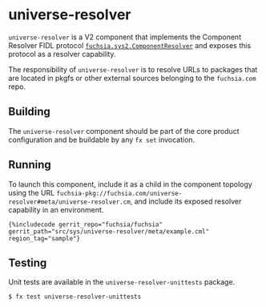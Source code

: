# universe-resolver

`universe-resolver` is a V2 component that implements the Component Resolver FIDL protocol
[`fuchsia.sys2.ComponentResolver`] and exposes this protocol as a resolver capability.

The responsibility of `universe-resolver` is to resolve URLs to packages that are located
in pkgfs or other external sources belonging to the `fuchsia.com` repo.

## Building

The `universe-resolver` component should be part of the core product configuration and be
buildable by any `fx set` invocation.

## Running

To launch this component, include it as a child in the component topology using the URL
`fuchsia-pkg://fuchsia.com/universe-resolver#meta/universe-resolver.cm`, and include its
exposed resolver capability in an environment.

```json5
{%includecode gerrit_repo="fuchsia/fuchsia" gerrit_path="src/sys/universe-resolver/meta/example.cml" region_tag="sample"}
```

## Testing

Unit tests are available in the `universe-resolver-unittests` package.

```
$ fx test universe-resolver-unittests
```

[`fuchsia.sys2.ComponentResolver`]: ../../../sdk/fidl/fuchsia.sys2/runtime/component_resolver.fidl
